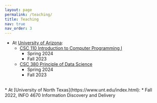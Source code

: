 ```yaml
---
layout: page
permalink: /teaching/
title: Teaching
nav: true
nav_order: 3
---
```


* At [University of Arizona](https://www.arizona.edu/):
    * [CSC 110 Introduction to Computer Programming I](https://xinchenyu.github.io/csc110-spring2024/)
        * Spring 2024
        * Fall 2023
    * [CSC 380 Principle of Data Science](https://xinchenyu.github.io/csc380-spring24/)
        * Spring 2024
        * Fall 2023

 <br>
* At [University of North Texas](https://www.unt.edu/index.html):
    * Fall 2022, INFO 4670 Information Discovery and Delivery

